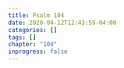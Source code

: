 ```yaml
---
title: Psalm 104
date: 2020-04-12T12:43:59-04:00
categories: []
tags: []
chapter: "104"
inprogress: false
---
```


